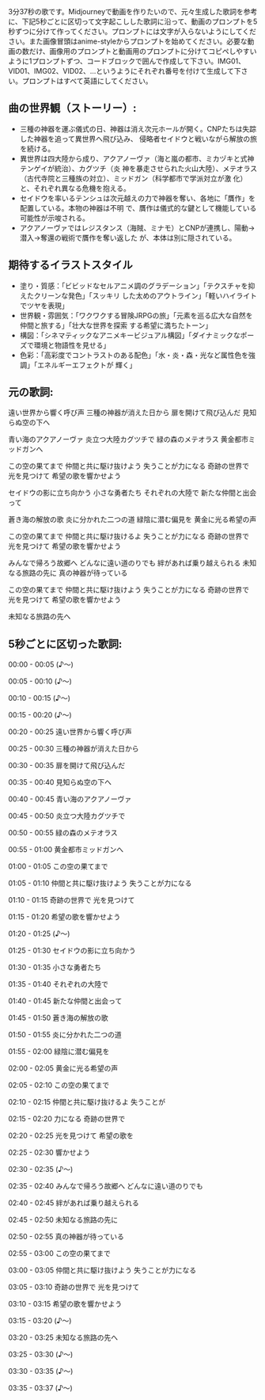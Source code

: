 3分37秒の歌です。Midjourneyで動画を作りたいので、元々生成した歌詞を参考に、下記5秒ごとに区切って文字起こしした歌詞に沿って、動画のプロンプトを5秒ずつに分けて作ってください。プロンプトには文字が入らないようにしてください。また画像冒頭はanime-styleからプロンプトを始めてください。必要な動画の数だけ、画像用のプロンプトと動画用のプロンプトに分けてコピペしやすいように1プロンプトずつ、コードブロックで囲んで作成して下さい。IMG01、VID01、IMG02、VID02、...というようにそれぞれ番号を付けて生成して下さい。プロンプトはすべて英語にしてください。

## 曲の世界観（ストーリー）:
  - 三種の神器を運ぶ儀式の日、神器は消え次元ホールが開く。CNPたちは失踪した神器を追って異世界へ飛び込み、
  侵略者セイドウと戦いながら解放の旅を続ける。
  - 異世界は四大陸から成り、アクアノーヴァ（海と嵐の都市、ミカヅキと式神テンゲイが統治）、カグツチ（炎
  神を暴走させられた火山大陸）、メテオラス（古代寺院と三種族の対立）、ミッドガン（科学都市で学派対立が激
  化）と、それぞれ異なる危機を抱える。
  - セイドウを率いるテンシュは次元越えの力で神器を奪い、各地に「贋作」を配置している。本物の神器は不明
  で、贋作は儀式的な鍵として機能している可能性が示唆される。
  - アクアノーヴァではレジスタンス（海賊、ミナモ）とCNPが連携し、陽動→潜入→奪還の戦術で贋作を奪い返した
  が、本体は別に隠されている。

## 期待するイラストスタイル
  - 塗り・質感：「ビビッドなセルアニメ調のグラデーション」「テクスチャを抑えたクリーンな発色」「スッキリ
  した太めのアウトライン」「軽いハイライトでツヤを表現」
  - 世界観・雰囲気：「ワクワクする冒険JRPGの旅」「元素を巡る広大な自然を仲間と旅する」「壮大な世界を探索
  する希望に満ちたトーン」
  - 構図：「シネマティックなアニメキービジュアル構図」「ダイナミックなポーズで環境と物語性を見せる」
  - 色彩：「高彩度でコントラストのある配色」「水・炎・森・光など属性色を強調」「エネルギーエフェクトが
  輝く」

## 元の歌詞:
遠い世界から響く呼び声
三種の神器が消えた日から
扉を開けて飛び込んだ
見知らぬ空の下へ

青い海のアクアノーヴァ
炎立つ大陸カグツチで
緑の森のメテオラス
黄金都市ミッドガンへ

この空の果てまで
仲間と共に駆け抜けよう
失うことが力になる
奇跡の世界で
光を見つけて
希望の歌を響かせよう

セイドウの影に立ち向かう
小さな勇者たち
それぞれの大陸で
新たな仲間と出会って

蒼き海の解放の歌
炎に分かれた二つの道
緑陰に潜む偏見を
黄金に光る希望の声

この空の果てまで
仲間と共に駆け抜けるよ
失うことが力になる
奇跡の世界で
光を見つけて
希望の歌を響かせよう

みんなで帰ろう故郷へ
どんなに遠い道のりでも
絆があれば乗り越えられる
未知なる旅路の先に
真の神器が待っている

この空の果てまで
仲間と共に駆け抜けよう
失うことが力になる
奇跡の世界で
光を見つけて
希望の歌を響かせよう

未知なる旅路の先へ

## 5秒ごとに区切った歌詞:
00:00 - 00:05
(♪～)

00:05 - 00:10
(♪～)

00:10 - 00:15
(♪～)

00:15 - 00:20
(♪～)

00:20 - 00:25
遠い世界から響く呼び声

00:25 - 00:30
三種の神器が消えた日から

00:30 - 00:35
扉を開けて飛び込んだ

00:35 - 00:40
見知らぬ空の下へ

00:40 - 00:45
青い海のアクアノーヴァ

00:45 - 00:50
炎立つ大陸カグツチで

00:50 - 00:55
緑の森のメテオラス

00:55 - 01:00
黄金都市ミッドガンへ

01:00 - 01:05
この空の果てまで

01:05 - 01:10
仲間と共に駆け抜けよう 失うことが力になる

01:10 - 01:15
奇跡の世界で 光を見つけて

01:15 - 01:20
希望の歌を響かせよう

01:20 - 01:25
(♪～)

01:25 - 01:30
セイドウの影に立ち向かう

01:30 - 01:35
小さな勇者たち

01:35 - 01:40
それぞれの大陸で

01:40 - 01:45
新たな仲間と出会って

01:45 - 01:50
蒼き海の解放の歌

01:50 - 01:55
炎に分かれた二つの道

01:55 - 02:00
緑陰に潜む偏見を

02:00 - 02:05
黄金に光る希望の声

02:05 - 02:10
この空の果てまで

02:10 - 02:15
仲間と共に駆け抜けるよ 失うことが

02:15 - 02:20
力になる 奇跡の世界で

02:20 - 02:25
光を見つけて 希望の歌を

02:25 - 02:30
響かせよう

02:30 - 02:35
(♪～)

02:35 - 02:40
みんなで帰ろう故郷へ どんなに遠い道のりでも

02:40 - 02:45
絆があれば乗り越えられる

02:45 - 02:50
未知なる旅路の先に

02:50 - 02:55
真の神器が待っている

02:55 - 03:00
この空の果てまで

03:00 - 03:05
仲間と共に駆け抜けよう 失うことが力になる

03:05 - 03:10
奇跡の世界で 光を見つけて

03:10 - 03:15
希望の歌を響かせよう

03:15 - 03:20
(♪～)

03:20 - 03:25
未知なる旅路の先へ

03:25 - 03:30
(♪～)

03:30 - 03:35
(♪～)

03:35 - 03:37
(♪～)